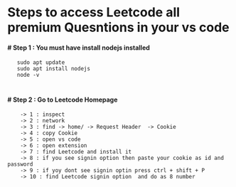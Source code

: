 
# Steps to access Leetcode all premium Quesntions in your vs code

#### # Step 1 : You must have install nodejs installed
```
   sudo apt update
   sudo apt install nodejs
   node -v
```
#
#### # Step 2 : Go to Leetcode Homepage
```
    -> 1 : inspect
    -> 2 : network
    -> 3 : find -> home/ -> Request Header  -> Cookie
    -> 4 : copy Cookie
    -> 5 : open vs code
    -> 6 : open extension
    -> 7 : find Leetcode and install it
    -> 8 : if you see signin option then paste your cookie as id and password
    -> 9 : if yoy dont see signin optin press ctrl + shift + P 
    -> 10 : find Leetcode signin option  and do as 8 number
```